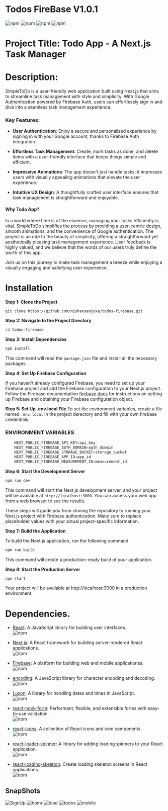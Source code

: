 # Todos FireBase V1.0.1

![npm](https://img.shields.io/badge/react-18-blue)
![npm](https://img.shields.io/badge/next-14.0.1-purple)
![npm](https://img.shields.io/badge/firebase-10.5.2-orange)
![npm](https://img.shields.io/badge/firebase-auth-red)

# Project Title: Todo App - A Next.js Task Manager

# Description:

SimpleToDo is a user-friendly web application built using Next.js that aims to streamline task management with style and simplicity. With Google Authentication powered by Firebase Auth, users can effortlessly sign in and dive into a seamless task management experience.

### Key Features:

- **User Authentication**: Enjoy a secure and personalized experience by signing in with your Google account, thanks to Firebase Auth integration.

- **Effortless Task Management**: Create, mark tasks as done, and delete items with a user-friendly interface that keeps things simple and efficient.

- **Impressive Animations**: The app doesn't just handle tasks; it impresses users with visually appealing animations that elevate the user experience.

- **Intuitive UX Design**: A thoughtfully crafted user interface ensures that task management is straightforward and enjoyable.

#### Why Todo App?

In a world where time is of the essence, managing your tasks efficiently is vital. SimpleToDo simplifies the process by providing a user-centric design, smooth animations, and the convenience of Google authentication. The project is an ode to the beauty of simplicity, offering a straightforward yet aesthetically pleasing task management experience. User feedback is highly valued, and we believe that the words of our users truly define the worth of this app.

Join us on this journey to make task management a breeze while enjoying a visually engaging and satisfying user experience.

# Installation

**Step 1: Clone the Project**

```bash
git clone https://github.com/nishansanjuka/todos-firebase.git
```
**Step 2: Navigate to the Project Directory**

```bash
cd todos-firebase
```
**Step 3: Install Dependencies**
```bash
npm install
```
This command will read the `package.json` file and install all the necessary packages.

**Step 4: Set Up Firebase Configuration**

If you haven't already configured Firebase, you need to set up your Firebase project and add the Firebase configuration to your Next.js project. Follow the Firebase documentation [firebase docs](https://firebase.google.com/docs/) for instructions on setting up Firebase and obtaining your Firebase configuration object.

**Step 5: Set Up .env.local File**
To set the environment variables, create a file named `.env.local` in the project derectory and fill with your own firebase credentials:

### ENVIRONMENT VARIABLES

```javascript
    NEXT_PUBLIC_FIREBASE_API_KEY=api_key
    NEXT_PUBLIC_FIREBASE_AUTH_DOMAIN=auth_domain
    NEXT_PUBLIC_FIREBASE_STORAGE_BUCKET=storage_bucket
    NEXT_PUBLIC_FIREBASE_APP_ID=app_id
    NEXT_PUBLIC_FIREBASE_MEASUREMENT_ID=measurement_id
```

**Step 6: Start the Development Server**

```bash
npm run dev
```
This command will start the Next.js development server, and your project will be available at `http://localhost:3000`. You can access your web app from a web browser to see the results.

These steps will guide you from cloning the repository to running your Next.js project with Firebase authentication. Make sure to replace placeholder values with your actual project-specific information.


**Step 7: Build the Application**

To build the Next.js application, run the following command

```bash
npm run build
```
This command will create a production-ready build of your application.

**Step 8: Start the Production Server**

```bash
npm start
```
Your project will be available at http://localhost:3000 in a production environment.

# Dependencies.

- [React](https://reactjs.org/): A JavaScript library for building user interfaces.<br/>
  ![npm](https://img.shields.io/badge/npm-18-red)

- [Next.js](https://nextjs.org/): A React framework for building server-rendered React applications.<br/>
  ![npm](https://img.shields.io/badge/npm-14.0.1-purple)

- [Firebase](https://www.npmjs.com/package/firebase): A platform for building web and mobile applicationss.<br/>
    ![npm](https://img.shields.io/badge/npm-10.5.2-orange)


- [encoding](https://www.npmjs.com/package/encoding): A JavaScript library for character encoding and decoding.<br/>
    ![npm](https://img.shields.io/badge/npm-0.1.13-blue)

- [Luxon](https://www.npmjs.com/package/luxon): A library for handling dates and times in JavaScript.<br/>
  ![npm](https://img.shields.io/badge/npm-3.4.3-rose)

- [react-hook-form](https://react-hook-form.com/): Performant, flexible, and extensible forms with easy-to-use validation.<br/>
  ![npm](https://img.shields.io/badge/npm-7.48.2-purple)

- [react-icons](https://www.npmjs.com/package/react-icons): A collection of React icons and icon components.<br/>
  ![npm](https://img.shields.io/badge/npm-4.11.0-black)

- [react-loader-spinner](https://www.npmjs.com/package/react-loader-spinner): A library for adding loading spinners to your React application.<br/>
  ![npm](https://img.shields.io/badge/npm-5.4.5-black)

- [react-loading-skeleton](https://www.npmjs.com/package/react-loading-skeleton): Create loading skeleton screens in React applications.<br/>
  ![npm](https://img.shields.io/badge/npm-3.3.1-black)

## SnapShots

![SignUp](./screenshots/Screenshot%202023-11-06%20235202.png)
![homr](./screenshots/Screenshot%202023-11-06%20231951.png)
![load](./screenshots/Screenshot%202023-11-06%20234258.png)
![todos](./screenshots/Screenshot%202023-11-06%20235101.png)
![mobile](./screenshots/Screenshot%202023-11-06%20235138.png)